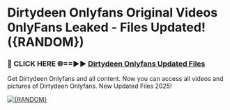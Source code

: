 # Dirtydeen Onlyfans Original Videos 0nlyFans Leaked - Files Updated! ({RANDOM})

<h3>🔴 CLICK HERE 🌐==►► <a href="https://betterlinks.top/A2PfLJ" rel="nofollow">Dirtydeen Onlyfans Updated Files</a></h3>

Get Dirtydeen Onlyfans and all content. Now you can access all videos and pictures of Dirtydeen Onlyfans. New Updated Files 2025!

[![{RANDOM}](https://i.imgur.com/ppqm5kG.gif)](https://betterlinks.top/A2PfLJ)